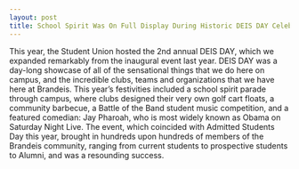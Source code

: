```yaml
---
layout: post
title: School Spirit Was On Full Display During Historic DEIS DAY Celebration
---
```


This year, the Student Union hosted the 2nd annual DEIS DAY, which we expanded remarkably from the inaugural event last year.  DEIS DAY was a day-long showcase of all of the sensational things that we do here on campus, and the incredible clubs, teams and organizations that we have here at Brandeis.  This year’s festivities included a school spirit parade through campus, where clubs designed their very own golf cart floats, a community barbecue, a Battle of the Band student music competition, and a featured comedian: Jay Pharoah, who is most widely known as Obama on Saturday Night Live.  The event, which coincided with Admitted Students Day this year, brought in hundreds upon hundreds of members of the Brandeis community, ranging from current students to prospective students to Alumni, and was a resounding success.